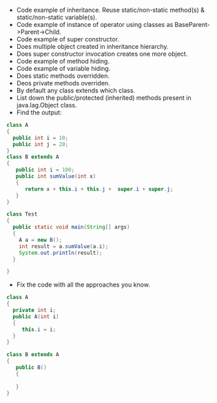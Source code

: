* Code example of inheritance. Reuse static/non-static method(s) & static/non-static variable(s).
* Code example of instance of operator using classes as BaseParent->Parent->Child.
* Code example of super constructor.
* Does multiple object created in inheritance hierarchy.
* Does super constructor invocation creates one more object.
* Code example of method hiding.
* Code example of variable hiding.
* Does static methods overridden.
* Deos private methods overriden.
* By default any class extends which class.
* List down the public/protected (inherited) methods present in java.lag.Object class.
* Find the output:
```java
class A
{
  public int i = 10;
  public int j = 20;
}
class B extends A
{
   public int i = 100;
   public int sumValue(int x)
   {
      return x + this.i + this.j +  super.i + super.j;
   }
}

class Test
{
  public static void main(String[] args)
  {
    A a = new B();
    int result = a.sumValue(a.i);
    System.out.println(result);
  }

}
```
* Fix the code with all the approaches you know.
```java
class A
{
  private int i;
  public A(int i)
  {
     this.i = i;
  }
}

class B extends A
{
   public B()
   {
   
   }
}
```
